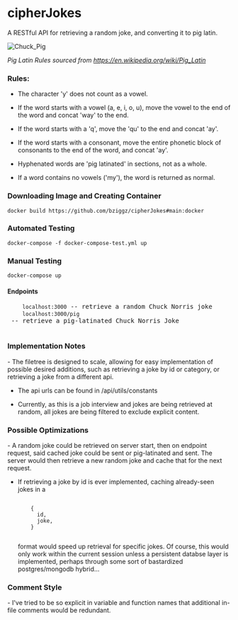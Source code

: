 # cipherJokes
A RESTful API for retrieving a random joke, and converting it to pig latin.

![Chuck_Pig](https://user-images.githubusercontent.com/50502798/113039203-68265880-9165-11eb-8220-c4a486e15922.png)

<em>Pig Latin Rules sourced from https://en.wikipedia.org/wiki/Pig_Latin</em>

<h3>Rules:</h3>

  - The character 'y' does not count as a vowel.

- If the word starts with a vowel (a, e, i, o, u), move the vowel to the 
    end of the word and concat 'way' to the end.

- If the word starts with a 'q', move the 'qu' to the end and concat 'ay'.

- If the word starts with a consonant, move the entire phonetic block of 
    consonants to the end of the word, and concat 'ay'.

- Hyphenated words are 'pig latinated' in sections, not as a whole.

- If a word contains no vowels ('my'), the word is returned as normal.

<h3>Downloading Image and Creating Container</h3>
  <code>docker build https://github.com/bziggz/cipherJokes#main:docker</code>

<h3>Automated Testing</h3>
  <code>docker-compose -f docker-compose-test.yml up</code>

<h3>Manual Testing</h3>
  <code>docker-compose up</code>

  <h4>Endpoints</h4>
    <pre>
    <code>localhost:3000</code> -- retrieve a random Chuck Norris joke
    <code>localhost:3000/pig</code> -- retrieve a pig-latinated Chuck Norris Joke
    </pre>
<h3>Implementation Notes</h3>
  - The filetree is designed to scale, allowing for easy implementation of possible
  desired additions, such as retrieving a joke by id or category, or retrieving a
  joke from a different api.

- The api urls can be found in /api/utils/constants

- Currently, as this is a job interview and jokes are being retrieved at random,
    all jokes are being filtered to exclude explicit content.

<h3>Possible Optimizations</h3>
  - A random joke could be retrieved on server start, then on endpoint request, said
    cached joke could be sent or pig-latinated and sent. The server would then retrieve
    a new random joke and cache that for the next request.
  
- If retrieving a joke by id is ever implemented, caching already-seen jokes in a 
    <pre><code>
      {
        id,
        joke,
      }
    </code></pre>
    format would speed up retrieval for specific jokes. Of course, this would only work
    within the current session unless a persistent databse layer is implemented, perhaps 
    through some sort of bastardized postgres/mongodb hybrid...

<h3>Comment Style</h3>
  - I've tried to be so explicit in variable and function names that additional
  in-file comments would be redundant.
